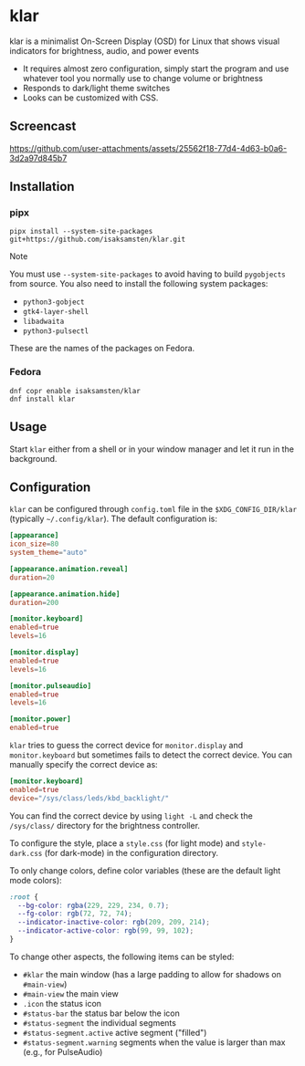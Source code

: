 # klar

klar is a minimalist On-Screen Display (OSD) for Linux that shows visual
indicators for brightness, audio, and power events

- It requires almost zero configuration, simply start the program and use
  whatever tool you normally use to change volume or brightness
- Responds to dark/light theme switches
- Looks can be customized with CSS.

## Screencast

https://github.com/user-attachments/assets/25562f18-77d4-4d63-b0a6-3d2a97d845b7


## Installation

### pipx

```
pipx install --system-site-packages git+https://github.com/isaksamsten/klar.git
```

> [!NOTE]
> You must use `--system-site-packages` to avoid having to build `pygobjects`
> from source. You also need to install the following system packages:
>
> - `python3-gobject`
> - `gtk4-layer-shell`
> - `libadwaita`
> - `python3-pulsectl`
>
> These are the names of the packages on Fedora.

### Fedora

```
dnf copr enable isaksamsten/klar
dnf install klar
```

## Usage

Start `klar` either from a shell or in your window manager and let it run in the background.

## Configuration

`klar` can be configured through `config.toml` file in the
`$XDG_CONFIG_DIR/klar` (typically `~/.config/klar`). The default configuration is:

```toml
[appearance]
icon_size=80
system_theme="auto"

[appearance.animation.reveal]
duration=20

[appearance.animation.hide]
duration=200

[monitor.keyboard]
enabled=true
levels=16

[monitor.display]
enabled=true
levels=16

[monitor.pulseaudio]
enabled=true
levels=16

[monitor.power]
enabled=true
```

`klar` tries to guess the correct device for `monitor.display` and
`monitor.keyboard` but sometimes fails to detect the correct device. You can
manually specify the correct device as:

```toml
[monitor.keyboard]
enabled=true
device="/sys/class/leds/kbd_backlight/"
```

You can find the correct device by using `light -L` and check the `/sys/class/`
directory for the brightness controller.

To configure the style, place a `style.css` (for light mode) and
`style-dark.css` (for dark-mode) in the configuration directory.

To only change colors, define color variables (these are the default light mode
colors):

```css
:root {
  --bg-color: rgba(229, 229, 234, 0.7);
  --fg-color: rgb(72, 72, 74);
  --indicator-inactive-color: rgb(209, 209, 214);
  --indicator-active-color: rgb(99, 99, 102);
}
```

To change other aspects, the following items can be styled:

- `#klar` the main window (has a large padding to allow for shadows on `#main-view`)
- `#main-view` the main view
- `.icon` the status icon
- `#status-bar` the status bar below the icon
- `#status-segment` the individual segments
- `#status-segment.active` active segment ("filled")
- `#status-segment.warning` segments when the value is larger than max (e.g.,
  for PulseAudio)
